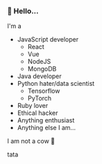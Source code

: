### 👋 Hello...
I'm a
+ JavaScript developer
  + React
  + Vue
  + NodeJS
  + MongoDB
+ Java developer
+ Python hater/data scientist
  + Tensorflow
  + PyTorch
+ Ruby lover
+ Ethical hacker
+ Anything enthusiast
+ Anything else I am...

I am not a cow 🐄

tata
